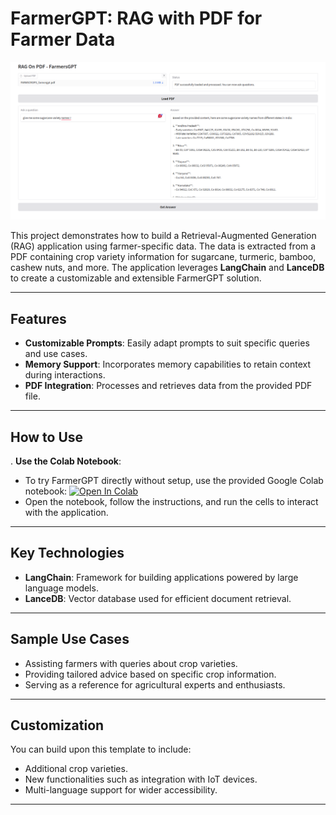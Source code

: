 # FarmerGPT: RAG with PDF for Farmer Data

![image](../../assets/RAG_PDF_FarmerQA.png)
 
This project demonstrates how to build a Retrieval-Augmented Generation (RAG) application using farmer-specific data. The data is extracted from a PDF containing crop variety information for sugarcane, turmeric, bamboo, cashew nuts, and more. The application leverages **LangChain** and **LanceDB** to create a customizable and extensible FarmerGPT solution.

---

## Features

- **Customizable Prompts**: Easily adapt prompts to suit specific queries and use cases.
- **Memory Support**: Incorporates memory capabilities to retain context during interactions.
- **PDF Integration**: Processes and retrieves data from the provided PDF file.

---

## How to Use

. **Use the Colab Notebook**:
   - To try FarmerGPT directly without setup, use the provided Google Colab notebook: <a href="https://colab.research.google.com/github/lancedb/vectordb-recipes/blob/main/examples/RAG-On-PDF
/main.ipynb"><img src="https://colab.research.google.com/assets/colab-badge.svg" alt="Open In Colab"></a>
   - Open the notebook, follow the instructions, and run the cells to interact with the application.
---

## Key Technologies

- **LangChain**: Framework for building applications powered by large language models.
- **LanceDB**: Vector database used for efficient document retrieval.
---

## Sample Use Cases

- Assisting farmers with queries about crop varieties.
- Providing tailored advice based on specific crop information.
- Serving as a reference for agricultural experts and enthusiasts.
---

## Customization

You can build upon this template to include:
- Additional crop varieties.
- New functionalities such as integration with IoT devices.
- Multi-language support for wider accessibility.

---

